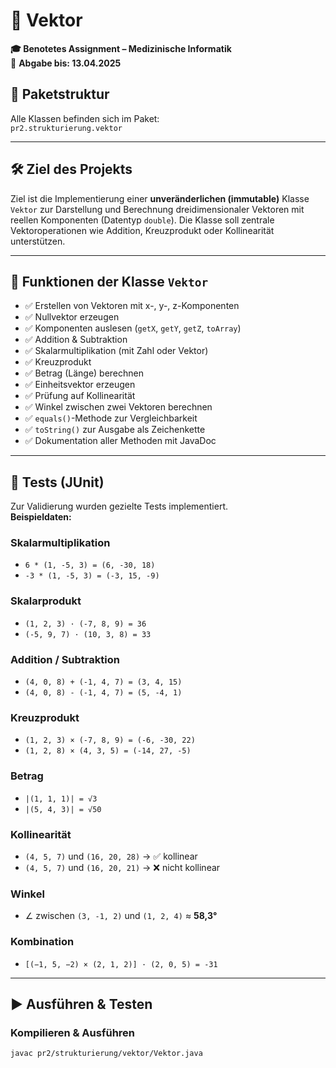 # 📐 Vektor

**🎓 Benotetes Assignment – Medizinische Informatik**  
📆 **Abgabe bis: 13.04.2025**

## 📁 Paketstruktur

Alle Klassen befinden sich im Paket:  
`pr2.strukturierung.vektor`

---

## 🛠️ Ziel des Projekts

Ziel ist die Implementierung einer **unveränderlichen (immutable)** Klasse `Vektor` zur Darstellung und Berechnung dreidimensionaler Vektoren mit reellen Komponenten (Datentyp `double`). Die Klasse soll zentrale Vektoroperationen wie Addition, Kreuzprodukt oder Kollinearität unterstützen.

---

## 🔧 Funktionen der Klasse `Vektor`

- ✅ Erstellen von Vektoren mit x-, y-, z-Komponenten  
- ✅ Nullvektor erzeugen  
- ✅ Komponenten auslesen (`getX`, `getY`, `getZ`, `toArray`)  
- ✅ Addition & Subtraktion  
- ✅ Skalarmultiplikation (mit Zahl oder Vektor)  
- ✅ Kreuzprodukt  
- ✅ Betrag (Länge) berechnen  
- ✅ Einheitsvektor erzeugen  
- ✅ Prüfung auf Kollinearität  
- ✅ Winkel zwischen zwei Vektoren berechnen  
- ✅ `equals()`-Methode zur Vergleichbarkeit  
- ✅ `toString()` zur Ausgabe als Zeichenkette  
- ✅ Dokumentation aller Methoden mit JavaDoc

---

## 🧪 Tests (JUnit)

Zur Validierung wurden gezielte Tests implementiert.  
**Beispieldaten:**

### Skalarmultiplikation
- `6 * (1, -5, 3) = (6, -30, 18)`
- `-3 * (1, -5, 3) = (-3, 15, -9)`

### Skalarprodukt
- `(1, 2, 3) · (-7, 8, 9) = 36`
- `(-5, 9, 7) · (10, 3, 8) = 33`

### Addition / Subtraktion
- `(4, 0, 8) + (-1, 4, 7) = (3, 4, 15)`
- `(4, 0, 8) - (-1, 4, 7) = (5, -4, 1)`

### Kreuzprodukt
- `(1, 2, 3) × (-7, 8, 9) = (-6, -30, 22)`
- `(1, 2, 8) × (4, 3, 5) = (-14, 27, -5)`

### Betrag
- `|(1, 1, 1)| = √3`
- `|(5, 4, 3)| = √50`

### Kollinearität
- `(4, 5, 7)` und `(16, 20, 28)` → ✅ kollinear  
- `(4, 5, 7)` und `(16, 20, 21)` → ❌ nicht kollinear

### Winkel
- ∠ zwischen `(3, -1, 2)` und `(1, 2, 4)` ≈ **58,3°**

### Kombination
- `[(−1, 5, −2) × (2, 1, 2)] · (2, 0, 5) = -31`

---

## ▶️ Ausführen & Testen

### Kompilieren & Ausführen

```bash
javac pr2/strukturierung/vektor/Vektor.java
